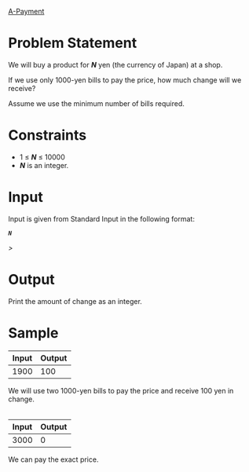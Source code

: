 [A-Payment](https://atcoder.jp/contests/abc173/tasks/abc173_a)
# Problem Statement
We will buy a product for *<b>N</b>* yen (the currency of Japan) at a shop.

If we use only 1000-yen bills to pay the price, how much change will we receive?

Assume we use the minimum number of bills required.

# Constraints
* 1 ≤ *<b>N</b>* ≤ 10000
* *<b>N</b>* is an integer.  
# Input
Input is given from Standard Input in the following format:
<i><b>
```
N
```
</b>></i>
# Output
Print the amount of change as an integer.
# Sample
| Input | Output |
|-----  |-----   |
|1900   |100     |
We will use two 1000-yen bills to pay the price and receive 100 yen in change.
<br>
<br>

| Input | Output |
|-----  |-----   |
|3000   |0       |

We can pay the exact price.
